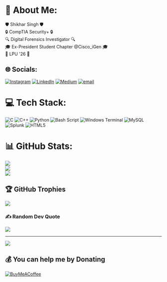 # 💫 About Me:
🛡️ Shikhar Singh 🛡️<br>🔒 CompTIA Security+ 🔒<br>🔍 Digital Forensics Investigator 🔍<br>🎓 Ex-President Student Chapter @Cisco_iGen 🎓<br>🏫 LPU '26 🏫


## 🌐 Socials:
[![Instagram](https://img.shields.io/badge/Instagram-%23E4405F.svg?logo=Instagram&logoColor=white)](https://instagram.com/meshikharaahe) [![LinkedIn](https://img.shields.io/badge/LinkedIn-%230077B5.svg?logo=linkedin&logoColor=white)](https://linkedin.com/in/shikharsingh-bat) [![Medium](https://img.shields.io/badge/Medium-12100E?logo=medium&logoColor=white)](https://medium.com/@tandav.devabeat) [![email](https://img.shields.io/badge/Email-D14836?logo=gmail&logoColor=white)](mailto:shikharsingh.info@gmail.com) 

# 💻 Tech Stack:
![C](https://img.shields.io/badge/c-%2300599C.svg?style=for-the-badge&logo=c&logoColor=white) ![C++](https://img.shields.io/badge/c++-%2300599C.svg?style=for-the-badge&logo=c%2B%2B&logoColor=white) ![Python](https://img.shields.io/badge/python-3670A0?style=for-the-badge&logo=python&logoColor=ffdd54) ![Bash Script](https://img.shields.io/badge/bash_script-%23121011.svg?style=for-the-badge&logo=gnu-bash&logoColor=white) ![Windows Terminal](https://img.shields.io/badge/Windows%20Terminal-%234D4D4D.svg?style=for-the-badge&logo=windows-terminal&logoColor=white) ![MySQL](https://img.shields.io/badge/mysql-4479A1.svg?style=for-the-badge&logo=mysql&logoColor=white) ![Splunk](https://img.shields.io/badge/splunk-%23000000.svg?style=for-the-badge&logo=splunk&logoColor=white) ![HTML5](https://img.shields.io/badge/html5-%23E34F26.svg?style=for-the-badge&logo=html5&logoColor=white)
# 📊 GitHub Stats:
![](https://github-readme-stats.vercel.app/api?username=shikhar-td&theme=highcontrast&hide_border=false&include_all_commits=true&count_private=true)<br/>
![](https://nirzak-streak-stats.vercel.app/?user=shikhar-td&theme=highcontrast&hide_border=false)<br/>
![](https://github-readme-stats.vercel.app/api/top-langs/?username=shikhar-td&theme=highcontrast&hide_border=false&include_all_commits=true&count_private=true&layout=compact)

## 🏆 GitHub Trophies
![](https://github-profile-trophy.vercel.app/?username=shikhar-td&theme=radical&no-frame=false&no-bg=true&margin-w=4)

### ✍️ Random Dev Quote
![](https://quotes-github-readme.vercel.app/api?type=horizontal&theme=radical)

---
[![](https://visitcount.itsvg.in/api?id=shikhar-td&icon=0&color=0)](https://visitcount.itsvg.in)

  ## 💰 You can help me by Donating
  [![BuyMeACoffee](https://img.shields.io/badge/Buy%20Me%20a%20Coffee-ffdd00?style=for-the-badge&logo=buy-me-a-coffee&logoColor=black)](https://buymeacoffee.com/shikharsingh.bat) 

  
<!-- Proudly created with GPRM ( https://gprm.itsvg.in ) -->
